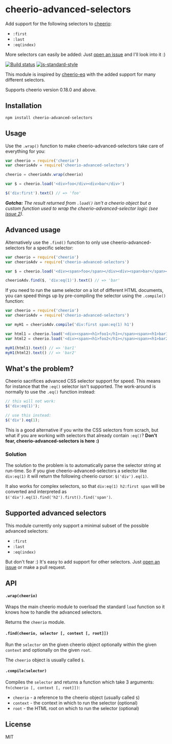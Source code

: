 # cheerio-advanced-selectors

Add support for the following selectors to
[cheerio](https://github.com/cheeriojs/cheerio):

- `:first`
- `:last`
- `:eq(index)`

More selectors can easily be added: Just [open an issue](https://github.com/watson/cheerio-advanced-selectors/issues) and I'll look into it :)

[![Build status](https://travis-ci.org/watson/cheerio-advanced-selectors.svg?branch=master)](https://travis-ci.org/watson/cheerio-advanced-selectors)
[![js-standard-style](https://img.shields.io/badge/code%20style-standard-brightgreen.svg?style=flat)](https://github.com/feross/standard)

This module is inspired by
[cheerio-eq](https://github.com/watson/cheerio-eq) with the added
support for many different selectors.

Supports cheerio version 0.18.0 and above.

## Installation

```
npm install cheerio-advanced-selectors
```

## Usage

Use the `.wrap()` function to make cheerio-advanced-selectors take care
of everything for you:

```js
var cheerio = require('cheerio')
var cheerioAdv = require('cheerio-advanced-selectors')

cheerio = cheerioAdv.wrap(cheerio)

var $ = cheerio.load('<div>foo</div><div>bar</div>')

$('div:first').text() // => 'foo'
```

_**Gotcha:** The result returned from `.load()` isn't a cheerio object
but a custom function used to wrap the cheerio-advanced-selector logic
(see [issue
2](https://github.com/watson/cheerio-advanced-selectors/issues/2))._

## Advanced usage

Alternatively use the `.find()` function to only use
cheerio-advanced-selectors for a specific selector:

```js
var cheerio = require('cheerio')
var cheerioAdv = require('cheerio-advanced-selectors')

var $ = cheerio.load('<div><span>foo</span></div><div><span>bar</span></div>')

cheerioAdv.find($, 'div:eq(1)').text() // => 'bar'
```

If you need to run the same selector on a lot of different HTML
documents, you can speed things up by pre-compiling the selector using
the `.compile()` function:

```js
var cheerio = require('cheerio')
var cheerioAdv = require('cheerio-advanced-selectors')

var myH1 = cheerioAdv.compile('div:first span:eq(1) h1')

var html1 = cheerio.load('<div><span><h1>foo1</h1></span><span><h1>bar1</h1></span></div>')
var html2 = cheerio.load('<div><span><h1>foo2</h1></span><span><h1>bar2</h1></span></div>')

myH1(html1).text() // => 'bar1'
myH1(html2).text() // => 'bar2'
```

## What's the problem?

Cheerio sacrifices advanced CSS selector support for speed. This means
for instance that the `:eq()` selector isn't supported. The work-around
is normally to use the `.eq()` function instead:

```js
// this will not work:
$('div:eq(1)');

// use this instead:
$('div').eq(1);
```

This is a good alternative if you write the CSS selectors from scrach,
but what if you are working with selectors that already contain `:eq()`?
**Don't fear, cheerio-advanced-selectors is here :)**

### Solution

The solution to the problem is to automatically parse the selector
string at run-time. So if you give cheerio-advanced-selectors a selector
like `div:eq(1)` it will return the following cheerio cursor:
`$('div').eq(1)`.

It also works for complex selectors, so that `div:eq(1) h2:first span`
will be converted and interpreted as
`$('div').eq(1).find('h2').first().find('span')`.

## Supported advanced selectors

This module currently only support a minimal subset of the possible
advanced selectors:

- `:first`
- `:last`
- `:eq(index)`

But don't fear :) It's easy to add support for other selectors. Just
[open an
issue](https://github.com/watson/cheerio-advanced-selectors/issues) or
make a pull request.

## API

#### `.wrap(cheerio)`

Wraps the main cheerio module to overload the standard `load` function
so it knows how to handle the advanced selectors.

Returns the `cheerio` module.

#### `.find(cheerio, selector [, context [, root]])`

Run the `selector` on the given cheerio object optionally within the
given `context` and optionally on the given `root`.

The `cheerio` object is usually called `$`.

#### `.compile(selector)`

Compiles the `selector` and returns a function which take 3 arguments:
`fn(cheerio [, context [, root]])`:

- `cheerio` - a reference to the cheerio object (usually called `$`)
- `context` - the context in which to run the selector (optional)
- `root` - the HTML root on which to run the selector (optional)

## License

MIT
